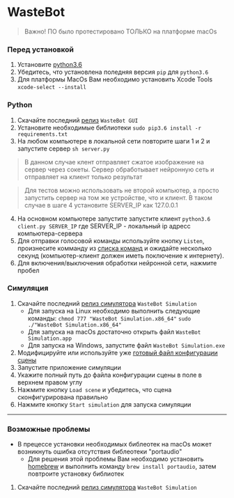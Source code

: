 # WasteBot

> Важно! ПО было протестировано ТОЛЬКО на платформе macOs

### Перед установкой
1) Установите [python3.6](https://www.python.org/downloads/release/python-362/)
2) Убедитесь, что установлена поледняя версия ```pip``` для ```python3.6```
3) Для платформы MacOs Вам необходимо установить Xcode Tools ```xcode-select --install```

### Python
1) Скачайте последний [релиз](https://github.com/kivicode/Public-Releases/releases) ```WasteBot GUI```
2) Установите необходимые библиотеки ```sudo pip3.6 install -r requirements.txt ```
3) На любом компьютере в локальной сети повторите шаги 1 и 2 и запустите сервер ```sh server.py```

> В данном случае клент отправляет сжатое изображение на сервер через сокеты. Сервер обработывает нейронную сеть и отправляет на клиент только результат

> Для тестов можно использовать не второй компьютер, а просто запустить сервер на том же устройстве, что и клиент. 
> В таком случае в шаге 4 установите SERVER_IP как 127.0.0.1

4) На основном компьютере запустите запустите клиент ```python3.6 client.py SERVER_IP``` где SERVER_IP - локальный ip адресс компьютера-сервера
5) Для отправки голосовой команды используйте кнопку ```Listen```, произнесите комманду из [списка команд](WasteBot/commands.md) и ожидайте несколько секунд (компьютер-клиент должен иметь поключение к интернету).
6) Для включения/выключения обработки нейронной сети, нажмите пробел

### Симуляция
1. Скачайте последний [релиз симулятора](https://github.com/kivicode/Public-Releases/releases) ```WasteBot Simulation```
	- Для запуска на Linux необходимо выполнить следующие команды: ```chmod 777 "WasteBot Simulation.x86_64"``` ```sudo ./"WasteBot Simulation.x86_64"```
	- Для запуска на macOs достаточно открыть файл ```WasteBot Simulation.app```
	- Для запуска на Windows, запустите файл ```WasteBot Simulation.exe```
2. Модифицируйте или используйте уже [готовый файл конфигурации сцены](WasteBot/Examples/simple_scene.json)
3. Запустите приложение симуляции
4. Укажите полный путь до файла конфигурации сцены в поле в верхнем правом углу
5. Нажмите кнопку ```Load scene``` и убедитесь, что сцена сконфигурирована правильно
6. Нажмите кнопку ```Start simulation``` для запуска симуляции

---

### Возможные проблемы
* В прецессе установки необходимых библеотек на macOs может возникнуть ошибка отсутствия библеотеки "portaudio"
  * Для решения этой проблемы Вам необходимо установить [homebrew](https://brew.sh) и выполнить команду ```brew install portaudio```, затем повтроите установку библиотек


1. Скачайте последний [релиз симулятора](https://github.com/kivicode/Public-Releases/releases) ```WasteBot Simulation```
